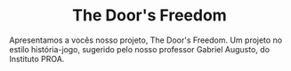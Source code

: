 <h1 align="center"> The Door's Freedom </h1>

Apresentamos a vocês nosso projeto, The Door's Freedom. Um projeto no estilo história-jogo, sugerido pelo nosso professor Gabriel Augusto, do Instituto PROA.
